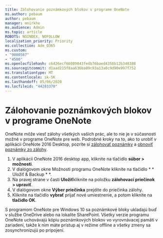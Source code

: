 ```yaml
---
title: Zálohovanie poznámkových blokov v programe OneNote
ms.author: pebaum
author: pebaum
manager: mnirkhe
ms.audience: Admin
ms.topic: article
ROBOTS: NOINDEX, NOFOLLOW
localization_priority: Priority
ms.collection: Adm_O365
ms.custom:
- "9000567"
- "4500"
ms.openlocfilehash: c6426ecf66089043fedb76baed4358b12b340388
ms.sourcegitcommit: d1aad215f8aa636ba89c93a13a0c9d90e997f752
ms.translationtype: MT
ms.contentlocale: sk-SK
ms.lasthandoff: 05/06/2020
ms.locfileid: "44283370"
---
```

# <a name="backup-notebooks-in-onenote"></a>Zálohovanie poznámkových blokov v programe OneNote

OneNote môže viesť zálohy všetkých vašich prác, ale to nie je v súčasnosti možné v programe OneNote pre web. Podrobné kroky na to, ako to urobiť v aplikácii OneNote 2016 Desktop, pozrite si [zálohovať poznámky](https://support.office.com/article/back-up-notes-f58b34b0-611d-435e-87fa-7942a1767af4#id0eaabaaa=2016,_2013,_2010) a [obnoviť poznámky zo zálohy](https://support.microsoft.com/office/restore-notes-from-a-backup-5daf9cb0-6769-4998-a5de-f044fdd0d831).

1. V aplikácii OneNote 2016 desktop app, kliknite na tlačidlo **súbor > možnosti**.
2. V dialógovom okne Možnosti programu OneNote kliknite na tlačidlo * * Uložiť & Backup * *.
3. Na pravej strane v časti **Uložiť**kliknite na položku **zálohovací priečinok > upraviť**.
4. V dialógovom okne **Výber priečinka** prejdite do priečinka zálohy.
5. Kliknite na tlačidlo **vybrať** prijať nové umiestnenie, a potom kliknite na **tlačidlo OK**.

S programom OneNote pre Windows 10 sa poznámkové bloky ukladajú buď v službe OneDrive alebo na lokalite SharePoint. Všetky verzie programu OneNote uchovávajú kópiu poznámkových blokov vo vyrovnávacej pamäti v zariadení, takže k nim máte prístup aj v režime offline a všetky zmeny sa zosynchronizujú po pripojení.
